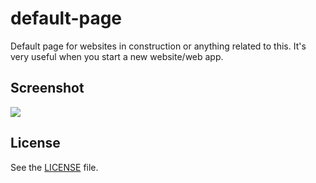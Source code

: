 default-page
============
Default page for websites in construction or anything related to this. It's very useful when you start a new website/web app.

## Screenshot
![](http://i.imgur.com/wsTw2lE.png)

## License
See the [LICENSE](./LICENSE) file.
